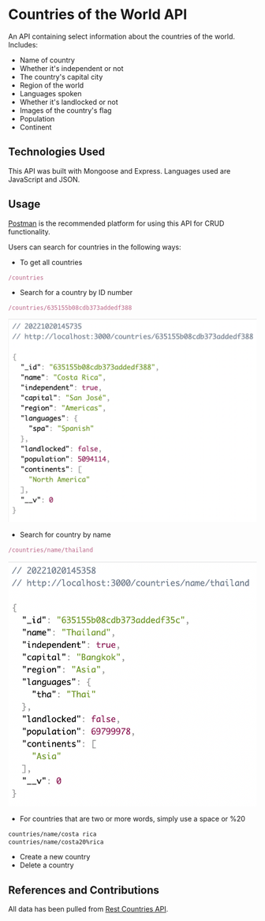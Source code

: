 # Countries of the World API

An API containing select information about the countries of the world. Includes:

- Name of country
- Whether it's independent or not
- The country's capital city
- Region of the world
- Languages spoken
- Whether it's landlocked or not
- Images of the country's flag
- Population
- Continent

## Technologies Used

This API was built with Mongoose and Express.
Languages used are JavaScript and JSON.

## Usage

[Postman](https://www.postman.com/) is the recommended platform for using this API for CRUD functionality.

Users can search for countries in the following ways:

- To get all countries

```js
/countries
```

- Search for a country by ID number

```js
/countries/635155b08cdb373addedf388
```

![id](/images/searchbyid.png)

- Search for country by name

```js
/countries/name/thailand
```

![id](/images/searchbyname.png)

- For countries that are two or more words, simply use a space or %20

```
countries/name/costa rica
countries/name/costa20%rica
```

- Create a new country
- Delete a country

## References and Contributions

All data has been pulled from [Rest Countries API](https://restcountries.com/).
